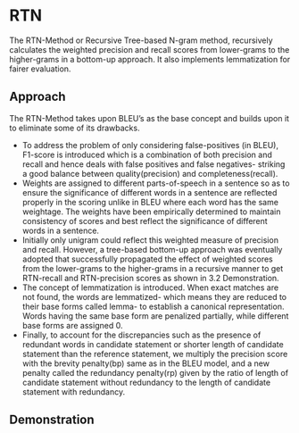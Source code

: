 # RTN
The RTN-Method or Recursive Tree-based N-gram method, recursively calculates the weighted precision and recall scores from lower-grams to the higher-grams in a bottom-up approach. It also implements lemmatization for fairer evaluation.
## Approach
The RTN-Method takes upon BLEU’s as the base concept and builds upon it to eliminate some of its drawbacks.
* To address the problem of only considering false-positives (in BLEU), F1-score is introduced which is a combination of both precision and recall and hence deals with false positives and false negatives- striking a good balance between quality(precision) and completeness(recall).
* Weights are assigned to different parts-of-speech in a sentence so as to ensure the significance of different words in a sentence are reflected properly in the scoring unlike in BLEU where each word has the same weightage. The weights have been empirically determined to maintain consistency of scores and best reflect the significance of different words in a sentence.
* Initially only unigram could reflect this weighted measure of precision and recall. However, a tree-based bottom-up approach was eventually adopted that successfully propagated the effect of weighted scores from the lower-grams to the higher-grams in a recursive manner to get RTN-recall and RTN-precision scores as shown in 3.2 Demonstration. 
* The concept of lemmatization is introduced. When exact matches are not found, the words are lemmatized- which means they are reduced to their base forms called lemma- to establish a canonical representation.  Words having the same base form are penalized partially, while different base forms are assigned 0.
* Finally, to account for the discrepancies such as the presence of redundant words in candidate statement or shorter length of candidate statement than the reference statement, we multiply the precision score with the brevity penalty(bp) same as in the BLEU model, and a new penalty called the redundancy penalty(rp) given by the ratio of length of candidate statement without redundancy to the length of candidate statement with redundancy.
## Demonstration 

